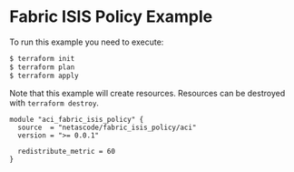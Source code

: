 <!-- BEGIN_TF_DOCS -->
# Fabric ISIS Policy Example

To run this example you need to execute:

```bash
$ terraform init
$ terraform plan
$ terraform apply
```

Note that this example will create resources. Resources can be destroyed with `terraform destroy`.

```hcl
module "aci_fabric_isis_policy" {
  source  = "netascode/fabric_isis_policy/aci"
  version = ">= 0.0.1"

  redistribute_metric = 60
}

```
<!-- END_TF_DOCS -->